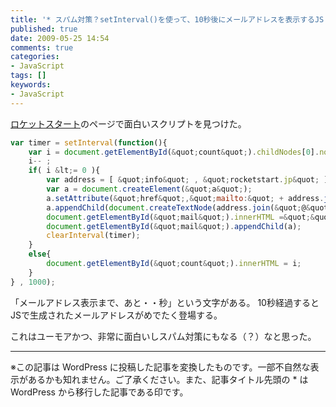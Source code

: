 ```yaml
---
title: '* スパム対策？setInterval()を使って、10秒後にメールアドレスを表示するJS'
published: true
date: 2009-05-25 14:54
comments: true
categories:
- JavaScript
tags: []
keywords:
- JavaScript
---
```

[ロケットスタート](http://rocketstart.jp "ロケットスタート")のページで面白いスクリプトを見つけた。

```js
var timer = setInterval(function(){
	var i = document.getElementById(&quot;count&quot;).childNodes[0].nodeValue  * 1;
	i-- ;
	if( i &lt;= 0 ){
		var address = [ &quot;info&quot; , &quot;rocketstart.jp&quot; ];
		var a = document.createElement(&quot;a&quot;);
		a.setAttribute(&quot;href&quot;,&quot;mailto:&quot; + address.join(&quot;@&quot;) );
		a.appendChild(document.createTextNode(address.join(&quot;@&quot;) ));
		document.getElementById(&quot;mail&quot;).innerHTML =&quot;&quot;;
		document.getElementById(&quot;mail&quot;).appendChild(a);
		clearInterval(timer);
	}
	else{
		document.getElementById(&quot;count&quot;).innerHTML = i;
	}
} , 1000);
```

「メールアドレス表示まで、あと・・秒」という文字がある。
10秒経過するとJSで生成されたメールアドレスがめでたく登場する。

これはユーモアかつ、非常に面白いしスパム対策にもなる（？）なと思った。

---
※この記事は WordPress に投稿した記事を変換したものです。一部不自然な表示があるかも知れません。ご了承ください。また、記事タイトル先頭の * は WordPress から移行した記事である印です。
